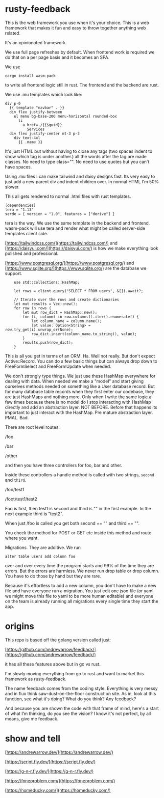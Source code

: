 # rusty-feedback

This is the web framework you use when it's your choice. This is a
web framework that makes it fun and easy to throw together anything
web related.

It's an opinionated framework.

We use full page refreshes by default. When frontend work is required we do that on a per page basis and it becomes an SPA.

We use 

```
cargo install wasm-pack
```

to write all frontend logic still in rust. The frontend and the backend are rust.

We use .mu templates which look like:

```
div p-0 
  {{ template "navbar" . }}
  div flex justify-between
    ul menu bg-base-200 menu-horizontal rounded-box
      li
        a href=./{{$guid}}
          Services
  div flex justify-center mt-3 p-3
    div text-4xl
      {{ .name }}
```

It's just HTML but without having to close any tags (two spaces indent to show which tag is under another.) all the words after the tag are made classes. No need to type class="".
No need to use quotes but you can't have spaces.

Using .mu files I can make tailwind and daisy designs fast. Its very easy to just add
a new parent div and indent children over. In normal HTML I'm 50% slower.

This all gets rendered to normal .html files with rust templates.

```
[dependencies]
tera = "1.13"
serde = { version = "1.0", features = ["derive"] }
```

tera is the way. We use the same template in the backend and frontend. wasm-pack will use tera and render what might be called server-side templates client side.


[https://tailwindcss.com/](https://tailwindcss.com/) and [https://daisyui.com/](https://daisyui.com/) is how we make everything look polished and professional.

[https://www.postgresql.org/](https://www.postgresql.org/) and [https://www.sqlite.org/](https://www.sqlite.org/) are the database we support.


```
    use std::collections::HashMap;

    let rows = client.query("SELECT * FROM users", &[]).await?;

    // Iterate over the rows and create dictionaries
    let mut results = Vec::new();
    for row in rows {
        let mut row_dict = HashMap::new();
        for (i, column) in row.columns().iter().enumerate() {
            let column_name = column.name();
            let value: Option<String> = row.try_get(i).unwrap_or(None);
            row_dict.insert(column_name.to_string(), value);
        }
        results.push(row_dict);
    }
```

This is all you get in terms of an ORM. Ha. Well not really. But don't expect
Active::Record. You can do a few basic things but can always drop down to 
FreeFormSelect and FreeFormUpdate when needed.

We don't strongly type things. We just use these HashMap everywhere for dealing
with data. When needed we make a "model" and start giving ourselves methods needed on something like a User database record. But for many database table records when they first enter our codebase, they are just HashMaps and nothing more. Only when I write the same logic a few times because there is no model do I stop interacting with HashMap directly and add an abstraction layer. NOT BEFORE. Before that happens its important to just
interact with the HashMap. Pre mature abstraction layer. PMAL. Bad.

There are root level routes:

/foo

/bar

/other

and then you have three controllers for foo, bar and other.

Inside these controllers a handle method is called with two strings, `second` and `third`.

/foo/test1

/foot/test1/test2

Foo is first, then test1 is second and third is "" in the first example.
In the next example third is "test2".

When just /foo is called you get both second == "" and third == "".

You check the method for POST or GET etc inside this method and route where you want.

Migrations. They are additive. We run 

```
alter table users add column foo
```

over and over every time the program starts and 99% of the time they are errors. But the errors are harmless. We never run drop table or drop column. You have to do those by hand but they are rare. 

Because it's effortless to add a new column, you don't have to make a new file and have everyone run a migration. You just edit one json file (or yaml we might move this file to yaml to be more human editable) and everyone on the team is already running all migrations every single time they start the app.

# origins

This repo is based off the golang version called just:

[https://github.com/andrewarrow/feedback/](https://github.com/andrewarrow/feedback/)

it has all these features above but in go vs rust.

I'm slowly moving everything from go to rust and want to market this framework as rusty-feedback.

The name feedback comes from the coding style. Everything is very messy and in flux think saw-dust-on-the-floor construction site. As in, look at this function, see what it's doing? What do you think? Any feedback?

And because you are shown the code with that frame of mind, here's a start of what I'm thinking, do you see the vision? I know it's not perfect, by all means, give me feedback. 
# show and tell

[https://andrewarrow.dev/](https://andrewarrow.dev/)

[https://script.fly.dev/](https://script.fly.dev/)

[https://g-n-r.fly.dev/](https://g-n-r.fly.dev/)

[https://foneproblem.com/](https://foneproblem.com/)

[https://homeducky.com/](https://homeducky.com/)


